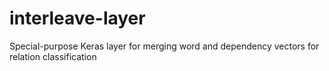 # interleave-layer
Special-purpose Keras layer for merging word and dependency vectors for relation classification
